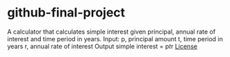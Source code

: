 # github-final-project
A calculator that calculates simple interest given principal, annual rate of interest and time period in years.
Input:
   p, principal amount
   t, time period in years
   r, annual rate of interest
Output
   simple interest = p*t*r
[License](https://github.com/aylaaoufi/github-final-project/blob/master/LICENSE)
